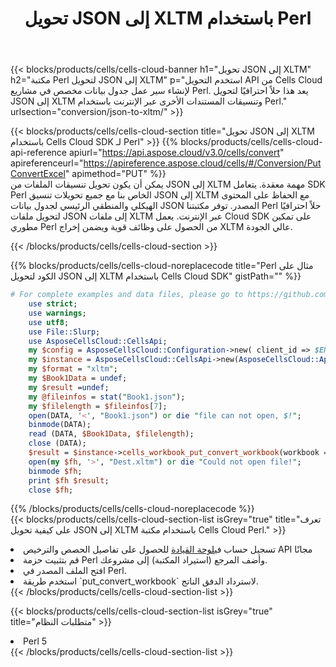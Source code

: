 ﻿---
title:  تحويل JSON إلى XLTM باستخدام Perl
description:  استخدام Aspose.Cells Cloud SDK لـ Perl لتحويل ملف بتنسيق JSON إلى ملف بتنسيق XLTM.
kwords: Excel, Convert JSON to XLTM, REST, Perl
howto: How to convert JSON to XLTM using Aspose.Cells Cloud Perl library.
---
{{< blocks/products/cells/cells-cloud-banner h1="تحويل JSON إلى XLTM" h2="مكتبة Perl لتحويل JSON إلى XLTM" p="استخدم التحويل API من Cells Cloud لإنشاء سير عمل جدول بيانات مخصص في مشاريع Perl. يعد هذا حلاً احترافيًا لتحويل JSON إلى XLTM وتنسيقات المستندات الأخرى عبر الإنترنت باستخدام Perl." urlsection="conversion/json-to-xltm/" >}}

{{< blocks/products/cells/cells-cloud-section title="تحويل JSON إلى XLTM باستخدام Cells Cloud SDK لـ Perl" >}}
{{% blocks/products/cells/cells-cloud-api-reference apiurl="https://api.aspose.cloud/v3.0/cells/convert" apireferenceurl="https://apireference.aspose.cloud/cells/#/Conversion/PutConvertExcel" apimethod="PUT" %}}
<br/>
يمكن أن يكون تحويل تنسيقات الملفات من JSON إلى XLTM مهمة معقدة. يتعامل SDK Perl الخاص بنا مع جميع تحويلات تنسيق JSON إلى XLTM مع الحفاظ على المحتوى الهيكلي والمنطقي الرئيسي لجدول بيانات JSON المصدر. توفر مكتبتنا Perl حلاً احترافيًا لتحويل ملفات JSON إلى ملفات XLTM عبر الإنترنت. يعمل Cloud SDK على تمكين مطوري Perl من الحصول على وظائف قوية ويضمن إخراج XLTM عالي الجودة.

{{< /blocks/products/cells/cells-cloud-section >}}

{{% blocks/products/cells/cells-cloud-noreplacecode title="Perl مثال على الكود لتحويل JSON إلى XLTM باستخدام Cells Cloud SDK" gistPath="" %}}
 
```perl
# For complete examples and data files, please go to https://github.com/aspose-cells-cloud/aspose-cells-cloud-perl/
    use strict;
    use warnings;
    use utf8; 
    use File::Slurp;
    use AsposeCellsCloud::CellsApi;
    my $config = AsposeCellsCloud::Configuration->new( client_id => $ENV{'ProductClientId'}, client_secret => $ENV{'ProductClientSecret'});
    my $instance = AsposeCellsCloud::CellsApi->new(AsposeCellsCloud::ApiClient->new( $config));
    my $format = "xltm";
    my $Book1Data = undef;
    my $result =undef;
    my @fileinfos = stat("Book1.json");
    my $filelength = $fileinfos[7];
    open(DATA, '<', "Book1.json") or die "file can not open, $!";
    binmode(DATA);
    read (DATA, $Book1Data, $filelength);
    close (DATA); 
    $result = $instance->cells_workbook_put_convert_workbook(workbook => $Book1Data, format => $format);
    open(my $fh, '>', "Dest.xltm") or die "Could not open file!";
    binmode $fh;
    print $fh $result;
    close $fh;
```
 
{{% /blocks/products/cells/cells-cloud-noreplacecode %}}
<br/>
{{< blocks/products/cells/cells-cloud-section-list isGrey="true" title="تعرف على كيفية تحويل JSON إلى XLTM باستخدام مكتبة Cells Cloud Perl." >}}
<li> تسجيل حساب في<a href="https://dashboard.aspose.cloud/">لوحة القيادة</a> للحصول على تفاصيل الحصص والترخيص API مجانًا</li>
<li>قم بتثبيت حزمة Perl وأضف المرجع (استيراد المكتبة) إلى مشروعك.</li>
<li>افتح الملف المصدر في Perl.</li>
<li>استخدم طريقة `put_convert_workbook` لاسترداد الدفق الناتج.</li>
{{< /blocks/products/cells/cells-cloud-section-list >}}

{{< blocks/products/cells/cells-cloud-section-list isGrey="true" title="متطلبات النظام" >}}
<li>Perl 5</li>
{{< /blocks/products/cells/cells-cloud-section-list >}}
